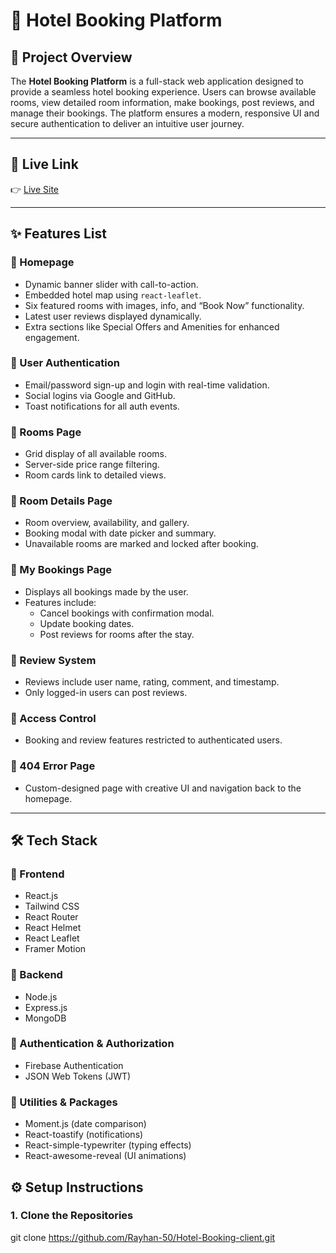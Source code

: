 # 🏨 Hotel Booking Platform

## 🌟 Project Overview

The **Hotel Booking Platform** is a full-stack web application designed to provide a seamless hotel booking experience. Users can browse available rooms, view detailed room information, make bookings, post reviews, and manage their bookings. The platform ensures a modern, responsive UI and secure authentication to deliver an intuitive user journey.

---

## 🔗 Live Link

👉 [Live Site](https://hotel-booking-client-2f049.web.app/)

---

## ✨ Features List

### 🔹 Homepage
- Dynamic banner slider with call-to-action.
- Embedded hotel map using `react-leaflet`.
- Six featured rooms with images, info, and “Book Now” functionality.
- Latest user reviews displayed dynamically.
- Extra sections like Special Offers and Amenities for enhanced engagement.

### 🔹 User Authentication
- Email/password sign-up and login with real-time validation.
- Social logins via Google and GitHub.
- Toast notifications for all auth events.

### 🔹 Rooms Page
- Grid display of all available rooms.
- Server-side price range filtering.
- Room cards link to detailed views.

### 🔹 Room Details Page
- Room overview, availability, and gallery.
- Booking modal with date picker and summary.
- Unavailable rooms are marked and locked after booking.

### 🔹 My Bookings Page
- Displays all bookings made by the user.
- Features include:
  - Cancel bookings with confirmation modal.
  - Update booking dates.
  - Post reviews for rooms after the stay.

### 🔹 Review System
- Reviews include user name, rating, comment, and timestamp.
- Only logged-in users can post reviews.

### 🔹 Access Control
- Booking and review features restricted to authenticated users.

### 🔹 404 Error Page
- Custom-designed page with creative UI and navigation back to the homepage.

---

## 🛠 Tech Stack

### 🔸 Frontend
- React.js
- Tailwind CSS
- React Router
- React Helmet
- React Leaflet
- Framer Motion

### 🔸 Backend
- Node.js
- Express.js
- MongoDB

### 🔸 Authentication & Authorization
- Firebase Authentication
- JSON Web Tokens (JWT)

### 🔸 Utilities & Packages
- Moment.js (date comparison)
- React-toastify (notifications)
- React-simple-typewriter (typing effects)
- React-awesome-reveal (UI animations)



## ⚙️ Setup Instructions

### 1. Clone the Repositories


git clone https://github.com/Rayhan-50/Hotel-Booking-client.git
